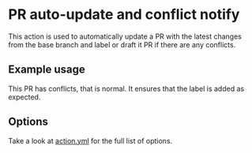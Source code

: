 # PR auto-update and conflict notify

This action is used to automatically update a PR with the latest changes from the base branch
and label or draft it PR if there are any conflicts.

## Example usage

This PR has conflicts, that is normal. It ensures that the label is added as expected.

## Options

Take a look at [action.yml](./action.yml) for the full list of options.
